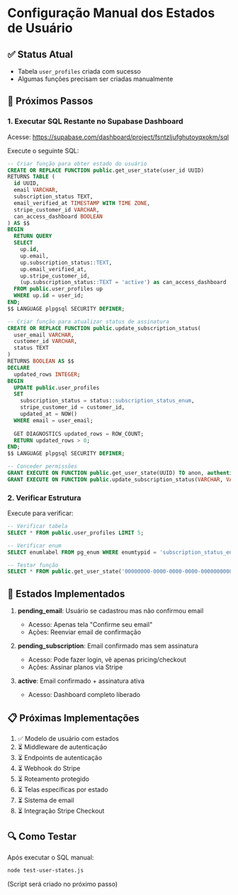 # Configuração Manual dos Estados de Usuário

## ✅ Status Atual
- Tabela `user_profiles` criada com sucesso
- Algumas funções precisam ser criadas manualmente

## 🔧 Próximos Passos

### 1. Executar SQL Restante no Supabase Dashboard

Acesse: https://supabase.com/dashboard/project/fsntzljufghutoyqxokm/sql

Execute o seguinte SQL:

```sql
-- Criar função para obter estado do usuário
CREATE OR REPLACE FUNCTION public.get_user_state(user_id UUID)
RETURNS TABLE (
  id UUID,
  email VARCHAR,
  subscription_status TEXT,
  email_verified_at TIMESTAMP WITH TIME ZONE,
  stripe_customer_id VARCHAR,
  can_access_dashboard BOOLEAN
) AS $$
BEGIN
  RETURN QUERY
  SELECT 
    up.id,
    up.email,
    up.subscription_status::TEXT,
    up.email_verified_at,
    up.stripe_customer_id,
    (up.subscription_status::TEXT = 'active') as can_access_dashboard
  FROM public.user_profiles up
  WHERE up.id = user_id;
END;
$$ LANGUAGE plpgsql SECURITY DEFINER;

-- Criar função para atualizar status de assinatura
CREATE OR REPLACE FUNCTION public.update_subscription_status(
  user_email VARCHAR,
  customer_id VARCHAR,
  status TEXT
)
RETURNS BOOLEAN AS $$
DECLARE
  updated_rows INTEGER;
BEGIN
  UPDATE public.user_profiles 
  SET 
    subscription_status = status::subscription_status_enum,
    stripe_customer_id = customer_id,
    updated_at = NOW()
  WHERE email = user_email;
  
  GET DIAGNOSTICS updated_rows = ROW_COUNT;
  RETURN updated_rows > 0;
END;
$$ LANGUAGE plpgsql SECURITY DEFINER;

-- Conceder permissões
GRANT EXECUTE ON FUNCTION public.get_user_state(UUID) TO anon, authenticated;
GRANT EXECUTE ON FUNCTION public.update_subscription_status(VARCHAR, VARCHAR, TEXT) TO anon, authenticated;
```

### 2. Verificar Estrutura

Execute para verificar:

```sql
-- Verificar tabela
SELECT * FROM public.user_profiles LIMIT 5;

-- Verificar enum
SELECT enumlabel FROM pg_enum WHERE enumtypid = 'subscription_status_enum'::regtype;

-- Testar função
SELECT * FROM public.get_user_state('00000000-0000-0000-0000-000000000000');
```

## 🎯 Estados Implementados

1. **pending_email**: Usuário se cadastrou mas não confirmou email
   - Acesso: Apenas tela "Confirme seu email"
   - Ações: Reenviar email de confirmação

2. **pending_subscription**: Email confirmado mas sem assinatura
   - Acesso: Pode fazer login, vê apenas pricing/checkout
   - Ações: Assinar planos via Stripe

3. **active**: Email confirmado + assinatura ativa
   - Acesso: Dashboard completo liberado

## 📋 Próximas Implementações

1. ✅ Modelo de usuário com estados
2. ⏳ Middleware de autenticação
3. ⏳ Endpoints de autenticação
4. ⏳ Webhook do Stripe
5. ⏳ Roteamento protegido
6. ⏳ Telas específicas por estado
7. ⏳ Sistema de email
8. ⏳ Integração Stripe Checkout

## 🔍 Como Testar

Após executar o SQL manual:

```bash
node test-user-states.js
```

(Script será criado no próximo passo)